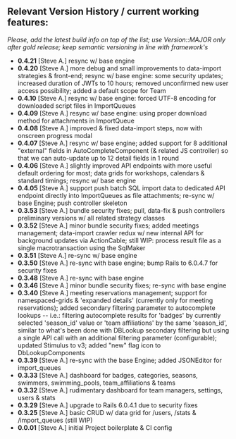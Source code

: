 ## Relevant Version History / current working features:

_Please, add the latest build info on top of the list; use Version::MAJOR only after gold release; keep semantic versioning in line with framework's_

- **0.4.21** [Steve A.] resync w/ base engine
- **0.4.20** [Steve A.] more debug and small improvements to data-import strategies & front-end; resync w/ base engine: some security updates; increased duration of JWTs to 10 hours; removed unconfirmed new user access possibility; added a default scope for Team
- **0.4.10** [Steve A.] resync w/ base engine: forced UTF-8 encoding for downloaded script files in ImportQueues
- **0.4.09** [Steve A.] resync w/ base engine: using proper download method for attachments in ImportQueue
- **0.4.08** [Steve A.] improved & fixed data-import steps, now with onscreen progress modal
- **0.4.07** [Steve A.] resync w/ base engine; added support for 8 additional "external" fields in AutoCompleteComponent (& related JS controller) so that we can auto-update up to 12 detail fields in 1 round
- **0.4.06** [Steve A.] slightly improved API endpoints with more useful default ordering for most; data grids for workshops, calendars & standard timings; resync w/ base engine
- **0.4.05** [Steve A.] support push batch SQL import data to dedicated API endpoint directly into ImportQueues as file attachments; re-sync w/ base Engine; push controller skeleton
- **0.3.53** [Steve A.] bundle security fixes; pull, data-fix & push controllers preliminary versions w/ all related strategy classes
- **0.3.52** [Steve A.] minor bundle security fixes; added meetings management; data-import crawler redux w/ new internal API for background updates via ActionCable; still WIP: process result file as a single macrotransaction using the SqlMaker
- **0.3.51** [Steve A.] re-sync w/ base engine
- **0.3.50** [Steve A.] re-sync with base engine; bump Rails to 6.0.4.7 for security fixes
- **0.3.48** [Steve A.] re-sync with base engine
- **0.3.46** [Steve A.] minor bundle security fixes; re-sync with base engine
- **0.3.40** [Steve A.] meeting reservations management; support for namespaced-grids & 'expanded details' (currently only for meeting reservations); added secondary filtering parameter to autocomplete lookups -- i.e.: filtering autocomplete results for 'badges' by currently selected 'season_id' value or 'team affiliations' by the same 'season_id', similar to what's been done with DBLookup secondary filtering but using a single API call with an additional filtering parameter (configurable); updated Stimulus to v3; added "new" flag icon to DbLookupComponents
- **0.3.39** [Steve A.] re-sync with the base Engine; added JSONEditor for import_queues
- **0.3.33** [Steve A.] dashboard for badges, categories, seasons, swimmers, swimming_pools, team_affiliations & teams
- **0.3.32** [Steve A.] rudimentary dashboard for team managers, settings, users & stats
- **0.3.29** [Steve A.] upgrade to Rails 6.0.4.1 due to security fixes
- **0.3.25** [Steve A.] basic CRUD w/ data grid for /users, /stats & /import_queues (still WIP)
- **0.0.01** [Steve A.] initial Project boilerplate & CI config
